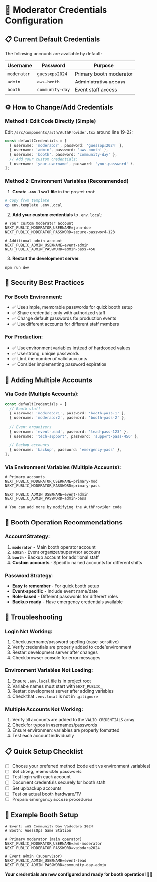 # 🔑 Moderator Credentials Configuration

## 📋 **Current Default Credentials**

The following accounts are available by default:

| Username | Password | Purpose |
|----------|----------|---------|
| `moderator` | `guessops2024` | Primary booth moderator |
| `admin` | `aws-booth` | Administrative access |
| `booth` | `community-day` | Event staff access |

## ⚙️ **How to Change/Add Credentials**

### **Method 1: Edit Code Directly (Simple)**

Edit `/src/components/auth/AuthProvider.tsx` around line 19-22:

```typescript
const defaultCredentials = [
  { username: 'moderator', password: 'guessops2024' },
  { username: 'admin', password: 'aws-booth' },
  { username: 'booth', password: 'community-day' },
  // Add your custom credentials:
  { username: 'your-username', password: 'your-password' },
];
```

### **Method 2: Environment Variables (Recommended)**

1. **Create `.env.local` file** in the project root:
```bash
# Copy from template
cp env.template .env.local
```

2. **Add your custom credentials** to `.env.local`:
```env
# Your custom moderator account
NEXT_PUBLIC_MODERATOR_USERNAME=john-doe
NEXT_PUBLIC_MODERATOR_PASSWORD=secure-password-123

# Additional admin account
NEXT_PUBLIC_ADMIN_USERNAME=event-admin
NEXT_PUBLIC_ADMIN_PASSWORD=admin-pass-456
```

3. **Restart the development server**:
```bash
npm run dev
```

## 🔐 **Security Best Practices**

### **For Booth Environment:**
- ✅ Use simple, memorable passwords for quick booth setup
- ✅ Share credentials only with authorized staff
- ✅ Change default passwords for production events
- ✅ Use different accounts for different staff members

### **For Production:**
- ✅ Use environment variables instead of hardcoded values
- ✅ Use strong, unique passwords
- ✅ Limit the number of valid accounts
- ✅ Consider implementing password expiration

## 📝 **Adding Multiple Accounts**

### **Via Code (Multiple Accounts):**
```typescript
const defaultCredentials = [
  // Booth staff
  { username: 'moderator1', password: 'booth-pass-1' },
  { username: 'moderator2', password: 'booth-pass-2' },
  
  // Event organizers
  { username: 'event-lead', password: 'lead-pass-123' },
  { username: 'tech-support', password: 'support-pass-456' },
  
  // Backup accounts
  { username: 'backup', password: 'emergency-pass' },
];
```

### **Via Environment Variables (Multiple Accounts):**
```env
# Primary accounts
NEXT_PUBLIC_MODERATOR_USERNAME=primary-mod
NEXT_PUBLIC_MODERATOR_PASSWORD=primary-pass

NEXT_PUBLIC_ADMIN_USERNAME=event-admin
NEXT_PUBLIC_ADMIN_PASSWORD=admin-pass

# You can add more by modifying the AuthProvider code
```

## 🎪 **Booth Operation Recommendations**

### **Account Strategy:**
1. **`moderator`** - Main booth operator account
2. **`admin`** - Event organizer/supervisor account  
3. **`booth`** - Backup account for additional staff
4. **Custom accounts** - Specific named accounts for different shifts

### **Password Strategy:**
- **Easy to remember** - For quick booth setup
- **Event-specific** - Include event name/date
- **Role-based** - Different passwords for different roles
- **Backup ready** - Have emergency credentials available

## 🔧 **Troubleshooting**

### **Login Not Working:**
1. Check username/password spelling (case-sensitive)
2. Verify credentials are properly added to code/environment
3. Restart development server after changes
4. Check browser console for error messages

### **Environment Variables Not Loading:**
1. Ensure `.env.local` file is in project root
2. Variable names must start with `NEXT_PUBLIC_`
3. Restart development server after adding variables
4. Check that `.env.local` is not in `.gitignore`

### **Multiple Accounts Not Working:**
1. Verify all accounts are added to the `VALID_CREDENTIALS` array
2. Check for typos in usernames/passwords
3. Ensure environment variables are properly formatted
4. Test each account individually

## 📋 **Quick Setup Checklist**

- [ ] Choose your preferred method (code edit vs environment variables)
- [ ] Set strong, memorable passwords
- [ ] Test login with each account
- [ ] Document credentials securely for booth staff
- [ ] Set up backup accounts
- [ ] Test on actual booth hardware/TV
- [ ] Prepare emergency access procedures

## 🎯 **Example Booth Setup**

```env
# Event: AWS Community Day Vadodara 2024
# Booth: GuessOps Game Station

# Primary moderator (main operator)
NEXT_PUBLIC_MODERATOR_USERNAME=aws-moderator
NEXT_PUBLIC_MODERATOR_PASSWORD=vadodara2024

# Event admin (supervisor)
NEXT_PUBLIC_ADMIN_USERNAME=event-lead
NEXT_PUBLIC_ADMIN_PASSWORD=community-day-admin
```

**Your credentials are now configured and ready for booth operation! 🎪🔑**
